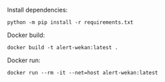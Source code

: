 Install dependencies:

```
python -m pip install -r requirements.txt
```

Docker build:

```
docker build -t alert-wekan:latest .
```

Docker run:

```
docker run --rm -it --net=host alert-wekan:latest 
```